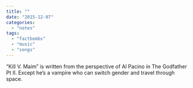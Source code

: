 ```yaml
---
title: ""
date: "2015-12-07"
categories: 
  - "notes"
tags: 
  - "factbombs"
  - "music"
  - "songs"
---
```


“Kill V. Maim” is written from the perspective of Al Pacino in The Godfather Pt II. Except he’s a vampire who can switch gender and travel through space.
